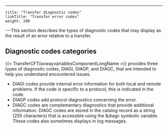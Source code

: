 ---
    title: "Transfer diagnostic codes"
    linkTitle: "Transfer error codes"
    weight: 280
---This section describes the types of diagnostic codes that may display as the result of an error relative to a transfer.

## Diagnostic codes categories

{{< TransferCFT/axwayvariablesComponentLongName  >}} provides three types of diagnostic codes, DIAGI, DIAGP, and DIAGC, that are intended to help you understand encountered issues.

- DIAGI codes provide internal error information for both local and remote problems. If the code is specific to a protocol, this
    is indicated in the code.
- DIAGP codes add protocol diagnostics concerning the error.
- DIAGC codes are complementary diagnostics that provide additional information. DIAGC codes are stored in the catalog record as a string (255 characters) that is accessible using the &diagc symbolic variable. These codes also sometimes displays in log messages.
